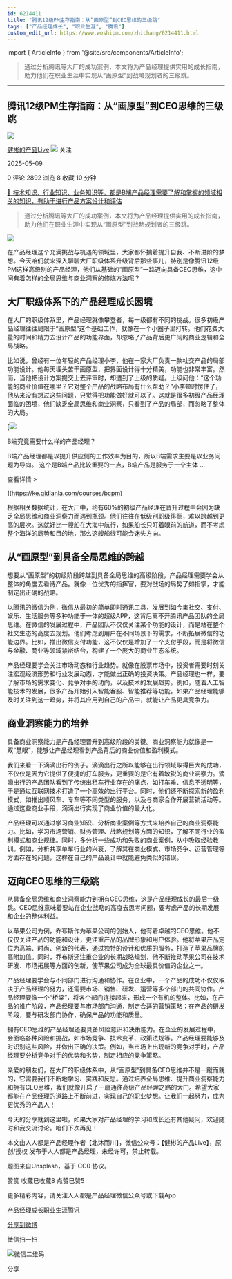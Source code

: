 ```yaml
---
id: 6214411
title: "腾讯12级PM生存指南：从“画原型”到CEO思维的三级跳"
tags: ["产品经理成长", "职业生涯", "腾讯"]
custom_edit_url: https://www.woshipm.com/zhichang/6214411.html
---
```

import { ArticleInfo } from '@site/src/components/ArticleInfo';

<ArticleInfo
    author="健彬的产品Live"
    authorLink="https://www.woshipm.com/u/780566"
    published="2025-05-09"
    views={2892}
    comments={0}
    collects={8}
/>

> 通过分析腾讯等大厂的成功案例，本文将为产品经理提供实用的成长指南，助力他们在职业生涯中实现从“画原型”到战略规划者的三级跳。

---

## 腾讯12级PM生存指南：从“画原型”到CEO思维的三级跳

[![](https://image.woshipm.com/wp-files/2022/05/ohu0JlrN62JV6jwlH1mB.jpg!/both/72x72)](https://www.woshipm.com/u/780566)

[健彬的产品Live](https://www.woshipm.com/u/780566) ![](https://static.woshipm.com/tag/1101_1@2x.png) 关注

2025-05-09

0 评论 2892 浏览 8 收藏 10 分钟

[🔗 技术知识、行业知识、业务知识等，都是B端产品经理需要了解和掌握的领域相关的知识，有助于进行产品方案设计和评估](https://ke.qidianla.com/courses/bcpm)

> 通过分析腾讯等大厂的成功案例，本文将为产品经理提供实用的成长指南，助力他们在职业生涯中实现从“画原型”到战略规划者的三级跳。

![](https://image.woshipm.com/2023/07/07/47099fa8-1c97-11ee-816e-00163e0b5ff3.jpg)

在产品经理这个充满挑战与机遇的领域里，大家都怀揣着提升自我、不断进阶的梦想。今天咱们就来深入聊聊大厂职级体系升级背后那些事儿，特别是像腾讯12级PM这样高级别的产品经理，他们从基础的“画原型”一路迈向具备CEO思维，这中间有着怎样的全局思维与商业洞察的修炼方法呢？

## 大厂职级体系下的产品经理成长困境

在大厂的职级体系里，产品经理就像攀登者，每一级都有不同的挑战。很多初级产品经理往往局限于“画原型”这个基础工作，就像在一个小圈子里打转。他们花费大量的时间和精力去设计产品的功能界面，却忽略了产品背后更广阔的商业逻辑和全局战略。

比如说，曾经有一位年轻的产品经理小李，他在一家大厂负责一款社交产品的局部功能设计。他每天埋头苦干画原型，把界面设计得十分精美，功能也非常丰富。然而，当他把设计方案提交上去评审时，却遭到了上级的质疑。上级问他：“这个功能的商业价值在哪里？它对整个产品的战略布局有什么帮助？”小李顿时愣住了，他从来没有想过这些问题，只觉得把功能做好就可以了。这就是很多初级产品经理面临的困境，他们缺乏全局思维和商业洞察，只看到了产品的局部，而忽略了整体的大局。

[![](https://image.woshipm.com/2023/08/02/f7cafd68-30e3-11ee-9da3-00163e0b5ff3.png)

B端究竟需要什么样的产品经理？

B端产品经理都是以提升供应侧的工作效率为目的，所以B端需求主要是以业务问题为导向。 这个是B端产品比较重要的一点，B端产品是服务于一个主体 ...

查看详情 >

](https://ke.qidianla.com/courses/bcpm)

根据相关数据统计，在大厂中，约有60%的初级产品经理在晋升过程中会因为缺乏全局思维和商业洞察力而遇到瓶颈。他们往往在低级别职级徘徊，难以跨越到更高的层次。这就好比一艘船在大海中航行，如果船长只盯着眼前的航道，而不考虑整个海洋的局势和目的地，那么这艘船很可能会迷失方向。

## 从“画原型”到具备全局思维的跨越

想要从“画原型”的初级阶段跨越到具备全局思维的高级阶段，产品经理需要学会从整体的角度去看待产品。就像一位优秀的指挥官，要对战场的局势了如指掌，才能制定出正确的战略。

以腾讯的微信为例，微信从最初的简单即时通讯工具，发展到如今集社交、支付、娱乐、生活服务等多种功能于一体的超级APP，这背后离不开腾讯产品团队的全局思维。在微信的发展过程中，产品团队不仅仅关注某个功能的设计，而是站在整个社交生态的高度去规划。他们考虑到用户在不同场景下的需求，不断拓展微信的功能边界。比如，推出微信支付功能，这不仅仅是增加了一个支付手段，而是将微信与金融、商业等领域紧密结合，构建了一个庞大的商业生态系统。

产品经理要学会关注市场动态和行业趋势。就像在股票市场中，投资者需要时刻关注宏观经济形势和行业发展动态，才能做出正确的投资决策。产品经理也一样，要了解市场的需求变化、竞争对手的动向，以及技术的发展趋势。例如，随着人工智能技术的发展，很多产品开始引入智能客服、智能推荐等功能。如果产品经理能够及时关注到这一趋势，并将其应用到自己的产品中，就能让产品更具竞争力。

## 商业洞察能力的培养

具备商业洞察能力是产品经理晋升到高级阶段的关键。商业洞察能力就像是一双“慧眼”，能够让产品经理看到产品背后的商业价值和盈利模式。

我们来看一下滴滴出行的例子。滴滴出行之所以能够在出行领域取得巨大的成功，不仅仅是因为它提供了便捷的打车服务，更重要的是它有着敏锐的商业洞察力。滴滴出行的产品团队看到了传统出租车行业存在的痛点，如打车难、信息不透明等，于是通过互联网技术打造了一个高效的出行平台。同时，他们还不断探索新的盈利模式，如推出顺风车、专车等不同类型的服务，以及与商家合作开展营销活动等。通过这些商业手段，滴滴出行实现了商业价值的最大化。

产品经理可以通过学习商业知识、分析商业案例等方式来培养自己的商业洞察能力。比如，学习市场营销、财务管理、战略规划等方面的知识，了解不同行业的盈利模式和商业规律。同时，多分析一些成功和失败的商业案例，从中吸取经验教训。例如，分析共享单车行业的兴衰，了解其在商业模式、市场竞争、运营管理等方面存在的问题，这样在自己的产品设计中就能避免类似的错误。

## 迈向CEO思维的三级跳

从具备全局思维和商业洞察能力到拥有CEO思维，这是产品经理成长的最后一级跳。CEO思维意味着要站在企业战略的高度去思考问题，要考虑产品的长期发展和企业的整体利益。

以苹果公司为例，乔布斯作为苹果公司的创始人，他有着卓越的CEO思维。他不仅仅关注产品的功能和设计，更注重产品的品牌形象和用户体验。他将苹果产品定位为高端、时尚、创新的代表，通过独特的设计和优质的服务，打造了苹果品牌的高附加值。同时，乔布斯还注重企业的长期战略规划，他不断推动苹果公司在技术研发、市场拓展等方面的创新，使苹果公司成为全球最具价值的企业之一。

产品经理要学会与不同部门进行沟通和协作。在企业中，一个产品的成功不仅仅取决于产品经理的努力，还需要市场、销售、研发、运营等多个部门的共同协作。产品经理要像一个“桥梁”，将各个部门连接起来，形成一个有机的整体。比如，在产品的推广阶段，产品经理要与市场部门沟通，制定合适的营销策略；在产品的研发阶段，要与研发部门协作，确保产品的功能和质量。

拥有CEO思维的产品经理还要具备风险意识和决策能力。在企业的发展过程中，会面临各种风险和挑战，如市场竞争、技术变革、政策法规等。产品经理要能够及时识别这些风险，并做出正确的决策。例如，当市场上出现新的竞争对手时，产品经理要分析竞争对手的优势和劣势，制定相应的竞争策略。

亲爱的朋友们，在大厂的职级体系中，从“画原型”到具备CEO思维并不是一蹴而就的，它需要我们不断地学习、实践和反思。通过培养全局思维、提升商业洞察能力和拥有CEO思维，我们就像开启了一扇通往高级产品经理之路的大门。希望大家都能在产品经理的道路上不断前进，实现自己的职业梦想。让我们一起努力，成为更优秀的产品人！

今天的分享就到这里啦，如果大家对产品经理的学习和成长还有其他疑问，欢迎随时和我交流讨论。咱们下次再见！

本文由人人都是产品经理作者【北沐而川】，微信公众号：【健彬的产品Live】，原创/授权 发布于人人都是产品经理，未经许可，禁止转载。

题图来自Unsplash，基于 CC0 协议。

赞赏 收藏已收藏8 点赞已赞5

更多精彩内容，请关注人人都是产品经理微信公众号或下载App

[产品经理成长](https://www.woshipm.com/tag/%e4%ba%a7%e5%93%81%e7%bb%8f%e7%90%86%e6%88%90%e9%95%bf)[职业生涯](https://www.woshipm.com/tag/%e8%81%8c%e4%b8%9a%e7%94%9f%e6%b6%af)[腾讯](https://www.woshipm.com/tag/%e8%85%be%e8%ae%af)

[分享到微博](https://service.weibo.com/share/share.php?appkey=2775287854&title=腾讯12级PM生存指南：从“画原型”到CEO思维的三级跳&url=https://www.woshipm.com/zhichang/6214411.html&pic=https://image.woshipm.com/2023/07/07/47099fa8-1c97-11ee-816e-00163e0b5ff3.jpg)

微信扫一扫

![微信二维码](https://api.pwmqr.com/qrcode/create/?url=https://www.woshipm.com/zhichang/6214411.html)

分享